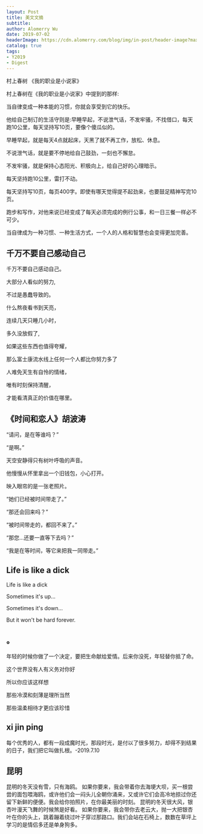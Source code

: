 ```yaml
---
layout: Post
title: 美文文摘
subtitle:
author: Alomerry Wu
date: 2019-07-02
headerImage: https://cdn.alomerry.com/blog/img/in-post/header-image?max=29
catalog: true
tags:
- Y2019
- Digest
---
```



村上春树 《我的职业是小说家》

村上春树在《我的职业是小说家》中提到的那样:

当自律变成一种本能的习惯，你就会享受到它的快乐。

他给自己制订的生活守则是:早睡早起，不说泄气话，不发牢骚，不找借口，每天跑10公里，每天坚持写10页，要像个傻瓜似的。

早睡早起，就是每天4点就起床，天黑了就不再工作，放松、休息。

不说泄气话，就是要不停地给自己鼓劲，一刻也不懈怠。

不发牢骚，就是保持心态阳光、积极向上，给自己好的心理暗示。

每天坚持跑10公里，雷打不动。

每天坚持写10页，每页400字。即使有哪天觉得提不起劲来，也要鼓足精神写完10页。

跑步和写作，对他来说已经变成了每天必须完成的例行公事，和一日三餐一样必不可少。

当自律成为一种习惯、一种生活方式，一个人的人格和智慧也会变得更加完善。

## 千万不要自己感动自己

千万不要自己感动自己。

大部分人看似的努力,

不过是愚蠢导致的。

什么熬夜看书到天亮，

连续几天只睡几小时，

多久没放假了,

如果这些东西也值得夸耀，

那么富士康流水线上任何一个人都比你努力多了

人难免天生有自怜的情绪，

唯有时刻保持清醒，

才能看清真正的价值在哪里。

## 《时间和恋人》胡波涛

“请问，是在等谁吗？”

“是啊。”

天空安静得只有树叶呼吸的声音。

他慢慢从怀里拿出一个旧钱包，小心打开。

映入眼帘的是一张老照片。

“她们已经被时间带走了。”

“那还会回来吗？”

“被时间带走的，都回不来了。”

“那您...还要一直等下去吗？”

“我是在等时间，等它来把我一同带走。”

## Life is like a dick

Life is like a dick

Sometimes it's up...

Sometimes it's down...

But it won't be hard forever.

## 。

年轻的时候你做了一个决定，要把生命献给爱情。后来你没死，年轻替你抵了命。



这个世界没有人有义务对你好

所以你应该这样想

那些冷漠和刻薄是理所当然

那些温柔相待才更应该珍惜

## xi jin ping

每个优秀的人，都有一段成魔时光，那段时光，是付以了很多努力，却得不到结果的日子，我们把它叫做扎根。-2019.7.10

## 昆明

昆明的冬天没有雪，只有海鸥。
如果你要来，我会带着你去海埂大坝，买一根尝尝的面包喂海鸥，或许他们会一闷头儿全朝你涌来，又或许它们会高冷地掠过你还留下新鲜的便便。我会给你拍照片，在你最美丽的时刻。
昆明的冬天很大风，银杏叶漫天飞舞的时候煞是好看。
如果你要来，我会带你去老云大，抛一大把银杏叶在你的头上，跳着蹦着绕过叶子穿过那路口。我们会站在石椅上，数数在草坪上学习的是情侣多还是单身狗多。

